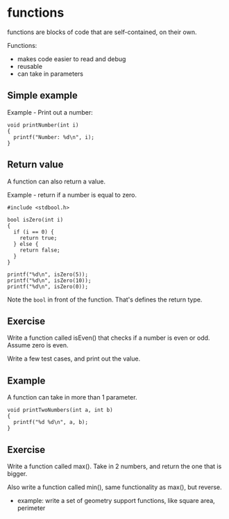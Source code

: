 # functions #

functions are blocks of code that are self-contained, on their own.

Functions:
  * makes code easier to read and debug
  * reusable
  * can take in parameters

## Simple example ##

Example - Print out a number:

```
void printNumber(int i)
{
  printf("Number: %d\n", i);
}
```

## Return value ##

A function can also return a value.

Example - return if a number is equal to zero.

```
#include <stdbool.h>

bool isZero(int i)
{
  if (i == 0) {
    return true;
  } else {
    return false;
  }
}

printf("%d\n", isZero(5));
printf("%d\n", isZero(10));
printf("%d\n", isZero(0));
```

Note the `bool` in front of the function. That's defines the return type.

## Exercise ##

Write a function called isEven() that checks if a number is even or odd. Assume zero is even.

Write a few test cases, and print out the value.

## Example ##

A function can take in more than 1 parameter.

```
void printTwoNumbers(int a, int b)
{
  printf("%d %d\n", a, b);
}
```

## Exercise ##

Write a function called max(). Take in 2 numbers, and return the one that is bigger.

Also write a function called min(), same functionality as max(), but reverse.




* example: write a set of geometry support functions, like square area, perimeter
